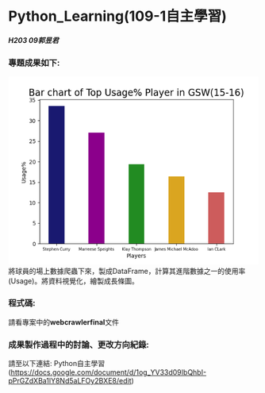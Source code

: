 # Python_Learning(109-1自主學習)
##### H203 09郭昱君
### 專題成果如下:
![image](https://github.com/irene951/Python_Learning/blob/main/Figure.png)
   將球員的場上數據爬蟲下來，製成DataFrame，計算其進階數據之一的使用率(Usage)。將資料視覺化，繪製成長條圖。
### 程式碼:
   請看專案中的**webcrawlerfinal**文件
### 成果製作過程中的討論、更改方向紀錄:
   請至以下連結:
   Python自主學習(https://docs.google.com/document/d/1og_YV33d09IbQhbI-pPrGZdXBa1lY8Nd5aLFOy2BXE8/edit)
